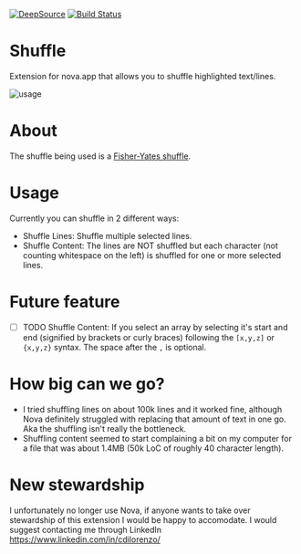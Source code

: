 [![DeepSource](https://deepsource.io/gh/chrisdl/nova-shuffle.svg/?label=active+issues&show_trend=true)](https://deepsource.io/gh/chrisdl/nova-shuffle/?ref=repository-badge)
[![Build Status](https://travis-ci.com/chrisdl/nova-shuffle.svg?branch=master)](https://travis-ci.com/chrisdl/nova-shuffle)

# Shuffle

Extension for nova.app that allows you to shuffle highlighted text/lines.

![usage](https://raw.githubusercontent.com/chrisdl/nova-shuffle/master/SHFL.gif)

# About

The shuffle being used is a [Fisher-Yates shuffle](https://bost.ocks.org/mike/shuffle/).

# Usage

Currently you can shuffle in 2 different ways:

  - Shuffle Lines: Shuffle multiple selected lines.
  - Shuffle Content: The lines are NOT shuffled but each character (not counting whitespace on the left) is shuffled for one or more selected lines.

# Future feature

  - [ ] TODO Shuffle Content: If you select an array by selecting it's start and end (signified by brackets or curly braces) following the `[x,y,z]` or `{x,y,z}` syntax. The space after the `,` is optional.

# How big can we go?

 - I tried shuffling lines on about 100k lines and it worked fine, although Nova definitely struggled with replacing that amount of text in one go. Aka the shuffling isn't really the bottleneck.
 - Shuffling content seemed to start complaining a bit on my computer for a file that was about 1.4MB (50k LoC of roughly 40 character length).

# New stewardship

I unfortunately no longer use Nova, if anyone wants to take over stewardship of this extension I would be happy to accomodate. I would suggest contacting me through LinkedIn https://www.linkedin.com/in/cdilorenzo/
